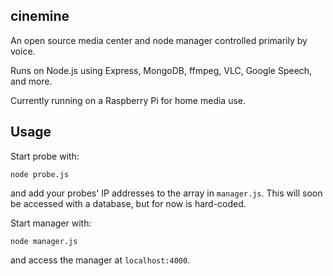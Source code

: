 cinemine
---
An open source media center and node manager controlled primarily by voice.

Runs on Node.js using Express, MongoDB, ffmpeg, VLC, Google Speech, and more.

Currently running on a Raspberry Pi for home media use.

Usage
---
Start probe with:
```
node probe.js
```
and add your probes' IP addresses to the array in `manager.js`. This will soon be accessed with a database, but for now is hard-coded.

Start manager with:
```
node manager.js
```
and access the manager at `localhost:4000`.